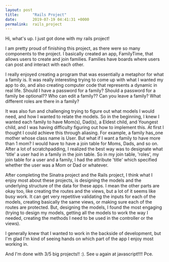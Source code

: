 ```yaml
---
layout: post
title:      "Rails Project"
date:       2019-07-19 04:41:31 +0000
permalink:  rails_project
---
```



Hi, what's up. I just got done with my rails project! 

I am pretty proud of finishing this project, as there were so many components to the project.
I basically created an app, FamilyTime, that allows users to create and join families. Families have boards where users can post and interact with each other.

I really enjoyed creating a program that was essentially a metaphor for what a family is. It was really interesting trying to come up with what I wanted my app to do, and also creating computer code that represents a dynamic in real life. Should I have a password for a family? Should a password for a family be optional?? Who can edit a family?? Can you leave a family? What different roles are there in a family?

It was also fun and challenging trying to figure out what models I would need, and how I wanted to relate the models. So in the beginning, I knew I wanted each family to have Mom(s), Dad(s), a Eldest child, and Youngest child, and I was having difficulty figuring out how to implement this. At first I thought I could achieve this through aliasing. For example, a family has_one mother whose class name is User. But what if I want a family to have more than 1 mom? I would have to have a join table for Moms, Dads, and so on. After a lot of scratchpadding, I realized the best way was to designate what 'title' a user had in a family in the join table. So in my join table, 'roles', my join table for a user and a family, I had the attribute 'title' which specified whether the user was a Mom or Dad or whatever.

After completing the Sinatra project and the Rails project, I think what I enjoy most about these projects, is designing the models and the underlying structure of the data for these apps. I mean the other parts are okay too, like creating the routes and the views, but a lot of it seems like busy work. It can get very repetitive validating the inputs for each of the models, creating basically the same views, or making sure each of the routes are protected. But, designing the models, I found the most engaging (trying to design my models, getting all the models to work the way I needed, creating the methods I need to be used in the controller or the views).

I generally knew that I wanted to work in the backside of development, but I'm glad I'm kind of seeing hands on which part of the app I enjoy most working in. 

And I'm done with 3/5 big projects!! :). See u again at javascript!!!! Pce.

